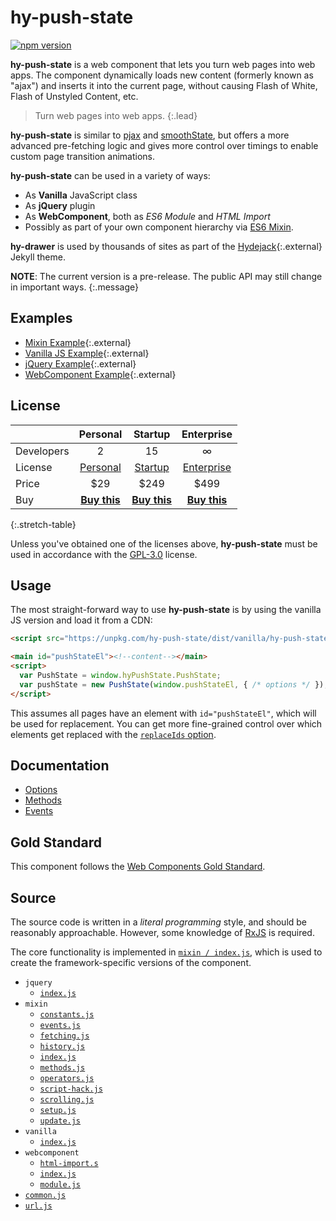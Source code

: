# hy-push-state

[![npm version](https://badge.fury.io/js/hy-push-state.svg)](https://badge.fury.io/js/hy-push-state)

**hy-push-state** is a web component that lets you turn web pages into web apps.
The component dynamically loads new content (formerly known as "ajax") and inserts it into the current page,
without causing Flash of White, Flash of Unstyled Content, etc.

> Turn web pages into web apps.
{:.lead}

**hy-push-state** is similar to [pjax] and [smoothState], but offers a more advanced pre-fetching logic and
gives more control over timings to enable custom page transition animations.

**hy-push-state** can be used in a variety of ways:
* As **Vanilla** JavaScript class
* As **jQuery** plugin
* As **WebComponent**, both as *ES6 Module* and *HTML Import*
* Possibly as part of your own component hierarchy via [ES6 Mixin][esmixins].

**hy-drawer** is used by thousands of sites as part of the [Hydejack]{:.external} Jekyll theme.

**NOTE**: The current version is a pre-release. The public API may still change in important ways.
{:.message}


## Examples
* [Mixin Example](https://qwtel.com/hy-push-state/example/mixin/){:.external}
* [Vanilla JS Example](https://qwtel.com/hy-push-state/example/vanilla/){:.external}
* [jQuery Example](https://qwtel.com/hy-push-state/example/jquery/){:.external}
* [WebComponent Example](https://qwtel.com/hy-push-state/example/webcomponent/){:.external}


## License

|            | Personal           | Startup            | Enterprise         |
|:-----------|:------------------:|:------------------:|:------------------:|
| Developers | 2                  | 15                 | ∞                  |
| License    | [Personal][pl]     | [Startup][sl]      | [Enterprise][el]   |
| Price      | $29                | $249               | $499               |
| Buy        | [**Buy this**][bp] | [**Buy this**][bs] | [**Buy this**][be] |
{:.stretch-table}

[pl]: licenses/personal.md
[sl]: licenses/startup.md
[el]: licenses/enterprise.md
[bp]: https://gumroad.com/l/hy-push-state-personal
[bs]: https://gumroad.com/l/hy-push-state-startup
[be]: https://gumroad.com/l/hy-push-state-enterprise

Unless you've obtained one of the licenses above, **hy-push-state** must be used in accordance with the [GPL-3.0](LICENSE.md) license.


## Usage
The most straight-forward way to use **hy-push-state** is by using the vanilla JS version and load it from a CDN:

~~~html
<script src="https://unpkg.com/hy-push-state/dist/vanilla/hy-push-state.min.js"></script>
~~~

~~~html
<main id="pushStateEl"><!--content--></main>
<script>
  var PushState = window.hyPushState.PushState;
  var pushState = new PushState(window.pushStateEl, { /* options */ });
</script>
~~~

This assumes all pages have an element with `id="pushStateEl"`, which will be used for replacement.
You can get more fine-grained control over which elements get replaced with the [`replaceIds` option](doc/options.md#replaceids).


## Documentation

* [Options](doc/options.md)
* [Methods](doc/methods.md)
* [Events](doc/events.md)


## Gold Standard
This component follows the [Web Components Gold Standard](doc/gold-standard.md).


## Source
The source code is written in a *literal programming* style, and should be reasonably approachable.
However, some knowledge of [RxJS] is required.

The core functionality is implemented in [`mixin / index.js`](doc/source/mixin/index.md),
which is used to create the framework-specific versions of the component.

* `jquery`
  * [`index.js`](doc/source/jquery/index.md)
* `mixin`
  * [`constants.js`](doc/source/mixin/constants.md)
  * [`events.js`](doc/source/mixin/events.md)
  * [`fetching.js`](doc/source/mixin/fetching.md)
  * [`history.js`](doc/source/mixin/history.md)
  * [`index.js`](doc/source/mixin/index.md)
  * [`methods.js`](doc/source/mixin/methods.md)
  * [`operators.js`](doc/source/mixin/operators.md)
  * [`script-hack.js`](doc/source/mixin/script-hack.md)
  * [`scrolling.js`](doc/source/mixin/scrolling.md)
  * [`setup.js`](doc/source/mixin/setup.md)
  * [`update.js`](doc/source/mixin/update.md)
* `vanilla`
  * [`index.js`](doc/source/vanilla/index.md)
* `webcomponent`
  * [`html-import.s`](doc/source/webcomponent/html-import.md)
  * [`index.js`](doc/source/webcomponent/index.md)
  * [`module.js`](doc/source/webcomponent/module.md)
* [`common.js`](doc/source/common.md)
* [`url.js`](doc/source/url.md)


[pjax]: https://github.com/defunkt/jquery-pjax
[smoothstate]: https://github.com/miguel-perez/smoothState.js
[esmixins]: http://justinfagnani.com/2015/12/21/real-mixins-with-javascript-classes/
[rxjs]: https://github.com/ReactiveX/rxjs
[hydejack]: https://qwtel.com/hydejack/
